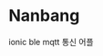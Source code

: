 # Nanbang
ionic ble mqtt 통신 어플
<img source = "https://github.com/Kimseongbeen/Nanbang/blob/master/temp.png">
